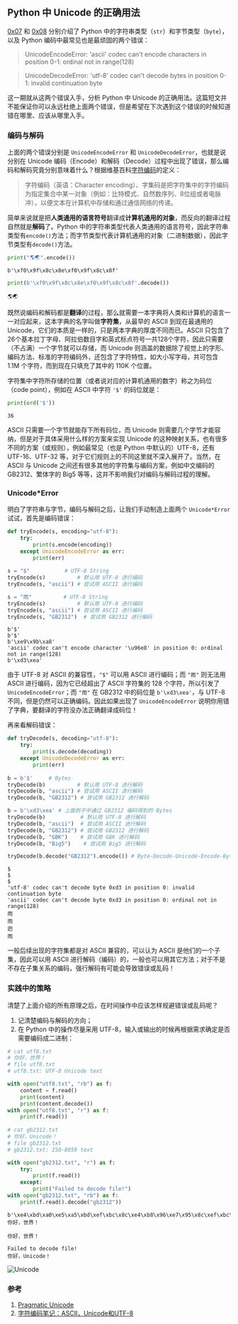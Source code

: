 
## Python 中 Unicode 的正确用法

[0x07](https://github.com/rainyear/pytips/blob/master/Tips/2016-03-15-Unicode-String.ipynb) 和 [0x08](https://github.com/rainyear/pytips/blob/master/Tips/2016-03-16-Bytes-and-Bytearray.ipynb) 分别介绍了 Python 中的字符串类型（`str`）和字节类型（`byte`），以及 Python 编码中最常见也是最顽固的两个错误：

> UnicodeEncodeError: 'ascii' codec can't encode characters in position 0-1: ordinal not in range(128)

> UnicodeDecodeError: 'utf-8' codec can't decode bytes in position 0-1: invalid continuation byte

这一期就从这两个错误入手，分析 Python 中 Unicode 的正确用法。这篇短文并不能保证你可以永远杜绝上面两个错误，但是希望在下次遇到这个错误的时候知道错在哪里、应该从哪里入手。

### 编码与解码

上面的两个错误分别是 `UnicodeEncodeError` 和 `UnicodeDecodeError`，也就是说分别在 Unicode 编码（Encode）和解码（Decode）过程中出现了错误，那么编码和解码究竟分别意味着什么？根据维基百科[字符编码](https://zh.wikipedia.org/wiki/字符编码)的定义：

> 字符编码（英语：Character encoding）、字集码是把字符集中的字符编码为指定集合中某一对象（例如：比特模式、自然数序列、8位组或者电脉冲），以便文本在计算机中存储和通过通信网络的传递。

简单来说就是把**人类通用的语言符号**翻译成**计算机通用的对象**，而反向的翻译过程自然就是**解码**了。Python 中的字符串类型代表人类通用的语言符号，因此字符串类型有`encode()`方法；而字节类型代表计算机通用的对象（二进制数据），因此字节类型有`decode()`方法。


```python
print("🌎🌏".encode())
```

    b'\xf0\x9f\x8c\x8e\xf0\x9f\x8c\x8f'



```python
print(b'\xf0\x9f\x8c\x8e\xf0\x9f\x8c\x8f'.decode())
```

    🌎🌏


既然说编码和解码都是**翻译**的过程，那么就需要一本字典将人类和计算机的语言一一对应起来，这本字典的名字叫做**字符集**，从最早的 ASCII 到现在最通用的 Unicode，它们的本质是一样的，只是两本字典的厚度不同而已。ASCII 只包含了26个基本拉丁字母、阿拉伯数目字和英式标点符号一共128个字符，因此只需要（不占满）一个字节就可以存储，而 Unicode 则涵盖的数据除了视觉上的字形、编码方法、标准的字符编码外，还包含了字符特性，如大小写字母，共可包含 1.1M 个字符，而到现在只填充了其中的 110K 个位置。

字符集中字符所存储的位置（或者说对应的计算机通用的数字）称之为码位（code point），例如在 ASCII 中字符 `'$'` 的码位就是：


```python
print(ord('$'))
```

    36


ASCII 只需要一个字节就能存下所有码位，而 Unicode 则需要几个字节才能容纳，但是对于具体采用什么样的方案来实现 Unicode 的这种映射关系，也有很多不同的方案（或规则），例如最常见（也是 Python 中默认的）UTF-8，还有 UTF-16、UTF-32 等，对于它们规则上的不同这里就不深入展开了。当然，在 ASCII 与 Unicode 之间还有很多其他的字符集与编码方案，例如中文编码的 GB2312、繁体字的 Big5 等等，这并不影响我们对编码与解码过程的理解。

### Unicode\*Error

明白了字符串与字节，编码与解码之后，让我们手动制造上面两个 `Unicode*Error` 试试，首先是编码错误：


```python
def tryEncode(s, encoding="utf-8"):
    try:
        print(s.encode(encoding))
    except UnicodeEncodeError as err:
        print(err)
    
s = "$"           # UTF-8 String
tryEncode(s)          # 默认用 UTF-8 进行编码
tryEncode(s, "ascii") # 尝试用 ASCII 进行编码

s = "雨"          # UTF-8 String
tryEncode(s)          # 默认用 UTF-8 进行编码
tryEncode(s, "ascii") # 尝试用 ASCII 进行编码
tryEncode(s, "GB2312")  # 尝试用 GB2312 进行编码
```

    b'$'
    b'$'
    b'\xe9\x9b\xa8'
    'ascii' codec can't encode character '\u96e8' in position 0: ordinal not in range(128)
    b'\xd3\xea'


由于 UTF-8 对 ASCII 的兼容性，`"$"` 可以用 ASCII 进行编码；而 `"雨"` 则无法用 ASCII 进行编码，因为它已经超出了 ASCII 字符集的 128 个字符，所以引发了 `UnicodeEncodeError`；而 `"雨"` 在 GB2312 中的码位是 `b'\xd3\xea'`，与 UTF-8 不同，但是仍然可以正确编码。因此如果出现了 `UnicodeEncodeError` 说明你用错了字典，要翻译的字符没办法正确翻译成码位！

再来看解码错误：


```python
def tryDecode(s, decoding="utf-8"):
    try:
        print(s.decode(decoding))
    except UnicodeDecodeError as err:
        print(err)
        
b = b'$'     # Bytes
tryDecode(b)          # 默认用 UTF-8 进行解码
tryDecode(b, "ascii") # 尝试用 ASCII 进行解码
tryDecode(b, "GB2312") # 尝试用 GB2312 进行解码

b = b'\xd3\xea' # 上面例子中通过 GB2312 编码得到的 Bytes
tryDecode(b)           # 默认用 UTF-8 进行解码
tryDecode(b, "ascii")  # 尝试用 ASCII 进行解码
tryDecode(b, "GB2312") # 尝试用 GB2312 进行解码
tryDecode(b, "GBK")    # 尝试用 GBK 进行解码
tryDecode(b, "Big5")    # 尝试用 Big5 进行解码

tryDecode(b.decode("GB2312").encode()) # Byte-Decode-Unicode-Encode-Byte
```

    $
    $
    $
    'utf-8' codec can't decode byte 0xd3 in position 0: invalid continuation byte
    'ascii' codec can't decode byte 0xd3 in position 0: ordinal not in range(128)
    雨
    雨
    迾
    雨


一般后续出现的字符集都是对 ASCII 兼容的，可以认为 ASCII 是他们的一个子集，因此可以用 ASCII 进行解码（编码）的，一般也可以用其它方法；对于不是不存在子集关系的编码，强行解码有可能会导致错误或乱码！

### 实践中的策略

清楚了上面介绍的所有原理之后，在时间操作中应该怎样规避错误或乱码呢？

1. 记清楚编码与解码的方向；
2. 在 Python 中的操作尽量采用 UTF-8，输入或输出的时候再根据需求确定是否需要编码成二进制：


```python
# cat utf8.txt
# 你好，世界！
# file utf8.txt
# utf8.txt: UTF-8 Unicode text

with open("utf8.txt", "rb") as f:
    content = f.read()
    print(content)
    print(content.decode())
with open("utf8.txt", "r") as f:
    print(f.read())
    
# cat gb2312.txt
# 你好，Unicode！
# file gb2312.txt
# gb2312.txt: ISO-8859 text

with open("gb2312.txt", "r") as f:
    try:
        print(f.read())
    except:
        print("Failed to decode file!")
with open("gb2312.txt", "rb") as f:
    print(f.read().decode("gb2312"))
```

    b'\xe4\xbd\xa0\xe5\xa5\xbd\xef\xbc\x8c\xe4\xb8\x96\xe7\x95\x8c\xef\xbc\x81\n'
    你好，世界！
    
    你好，世界！
    
    Failed to decode file!
    你好，Unicode！
    


![Unicode](http://7xiijd.com1.z0.glb.clouddn.com/Pragmatic_Unicode.jpg)

### 参考

1. [Pragmatic Unicode](http://nedbatchelder.com/text/unipain/unipain.html)
2. [字符编码笔记：ASCII，Unicode和UTF-8](http://www.ruanyifeng.com/blog/2007/10/ascii_unicode_and_utf-8.html)
